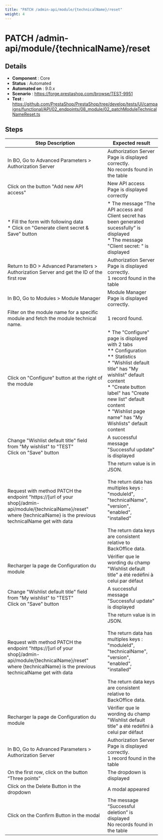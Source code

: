 ```yaml
---
title: "PATCH /admin-api/module/{technicalName}/reset"
weight: 4
---
```


# PATCH /admin-api/module/{technicalName}/reset
## Details
* **Component** : Core
* **Status** : Automated
* **Automated on** : 9.0.x
* **Scenario** : https://forge.prestashop.com/browse/TEST-9951
* **Test** : https://github.com/PrestaShop/PrestaShop/tree/develop/tests/UI/campaigns/functional/API/02_endpoints/08_module/02_patchModuleTechnicalNameReset.ts

## Steps
| Step Description | Expected result |
| ----- | ----- |
| In BO, Go to Advanced Parameters > Authorization Server | Authorization Server Page is displayed correctly.<br>No records found in the table |
| Click on the button "Add new API access" | New API access Page is displayed correctly |
| * Fill the form with following data<br> * Click on "Generate client secret & Save" button | * The message “The API access and Client secret has been generated sucessfully” is displayed<br> * The message "Client secret: " is displayed |
| Return to BO > Advanced Parameters > Authorization Server and get the ID of the first row | Authorization Server Page is displayed correctly.<br>1 record found in the table |
| In BO, Go to Modules > Module Manager | Module Manager Page is displayed correctly. |
| Filter on the module name for a specific module and fetch the module technical name. | 1 record found. |
| Click on "Configure" button at the right of the module | * The "Configure" page is displayed with 2 tabs<br> ** Configuration<br> ** Statistics<br> * "Wishlist default title" has "My wishlist" default content<br> * "Create button label" has "Create new list" default content<br> * "Wishlist page name" has "My Wishlists" default content |
| Change "Wishlist default title" field from "My wishlist" to "TEST"<br>Click on "Save" button | A successful message "Successful update" is displayed |
| Request with method PATCH the endpoint "https://[url of your shop]/admin-api/module/\{technicalName}/reset" where \{technicalName} is the previous technicalName get with data | The return value is in JSON.<br><br>The return data has multiples keys : "moduleId", "technicalName", "version", "enabled", "installed"<br><br>The return data keys are consistent relative to BackOffice data. |
| Recharger la page de Configuration du module | Vérifier que le wording du champ "Wishlist default title" a été redéfini à celui par défaut |
| Change "Wishlist default title" field from "My wishlist" to "TEST"<br>Click on "Save" button | A successful message "Successful update" is displayed |
| Request with method PATCH the endpoint "https://[url of your shop]/admin-api/module/\{technicalName}/reset" where \{technicalName} is the previous technicalName get with data | The return value is in JSON.<br><br>The return data has multiples keys : "moduleId", "technicalName", "version", "enabled", "installed"<br><br>The return data keys are consistent relative to BackOffice data. |
| Recharger la page de Configuration du module | Vérifier que le wording du champ "Wishlist default title" a été redéfini à celui par défaut |
| In BO, Go to Advanced Parameters > Authorization Server | Authorization Server Page is displayed correctly.<br>1 record found in the table |
| On the first row, click on the button “Three points” | The dropdown is displayed |
| Click on the Delete Button in the dropdown | A modal appeared |
| Click on the Confirm Button in the modal | The message “Successful deletion” is displayed<br>No records found in the table |
